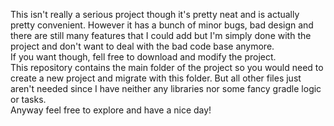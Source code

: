 This isn't really a serious project though it's pretty neat and is actually pretty convenient. However it has a bunch of minor bugs, bad design and there are still many features that I could add but I'm simply done with the project and don't want to deal with the bad code base anymore.  
If you want though, fell free to download and modify the project.  
This repository contains the main folder of the project so you would need to create a new project and migrate with this folder. But all other files just aren't needed since I have neither any libraries nor some fancy gradle logic or tasks.  
Anyway feel free to explore and have a nice day!